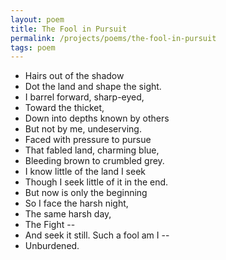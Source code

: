 ```yaml
---
layout: poem
title: The Fool in Pursuit
permalink: /projects/poems/the-fool-in-pursuit
tags: poem
---
```


- Hairs out of the shadow
- Dot the land and shape the sight.
- I barrel forward, sharp-eyed,
- Toward the thicket,
- Down into depths known by others
- But not by me, undeserving.
- Faced with pressure to pursue
- That fabled land, charming blue,
- Bleeding brown to crumbled grey.
- I know little of the land I seek
- Though I seek little of it in the end.
- But now is only the beginning
- So I face the harsh night,
- The same harsh day,
- The Fight --
- And seek it still. Such a fool am I --
- Unburdened.

